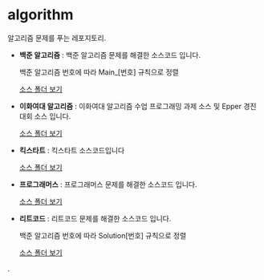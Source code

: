 # algorithm

알고리즘 문제를 푸는 레포지토리.

- **백준 알고리즘** : 백준 알고리즘 문제를 해결한 소스코드 입니다. 
  
  백준 알고리즘 번호에 따라 Main_\[번호] 규칙으로 정렬
  
  [소스 폴더 보기](./src/com/jyami/baekjoon) 
  
- **이화여대 알고리즘** : 이화여대 알고리즘 수업 프로그래밍 과제 소스 및 Epper 경진대회 소스 입니다.
  
  [소스 폴더 보기](./src/com/jyami/ewhaAlgorithm)
  
- **킥스타트** : 킥스타트 소스코드입니다
  
  [소스 폴더 보기](./src/com/jyami/kickStart)
  
- **프로그래머스** : 프로그래머스 문제를 해결한 소스코드 입니다.
  
  [소스 폴더 보기](./src/com/jyami/programmers)
  
- **리트코드** : 리트코드 문제를 해결한 소스코드 입니다.
  
  백준 알고리즘 번호에 따라 Solution\[번호] 규칙으로 정렬
  
  [소스 폴더 보기](./src/com/jyami/leetCode)

.
